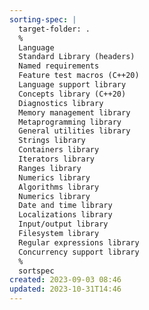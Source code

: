 ```yaml
---
sorting-spec: |
  target-folder: .
  %
  Language
  Standard Library (headers)
  Named requirements
  Feature test macros (C++20)
  Language support library
  Concepts library (C++20)
  Diagnostics library
  Memory management library
  Metaprogramming library
  General utilities library
  Strings library
  Containers library
  Iterators library
  Ranges library
  Numerics library
  Algorithms library
  Numerics library
  Date and time library
  Localizations library
  Input/output library
  Filesystem library
  Regular expressions library
  Concurrency support library
  %
  sortspec
created: 2023-09-03 08:46
updated: 2023-10-31T14:46
---
```




